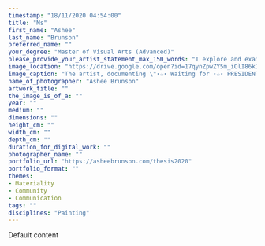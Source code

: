 ```yaml
---
timestamp: "18/11/2020 04:54:00"
title: "Ms"
first_name: "Ashee"
last_name: "Brunson"
preferred_name: ""
your_degree: "Master of Visual Arts (Advanced)"
please_provide_your_artist_statement_max_150_words: "I explore and examine the absurd in visual art by experimenting with painting and animation. Through the lens of our digital world, I use two and three dimensional elements within paintings to push the boundaries of how we perceive casual interactions from behind a screen. My work addresses humanity’s instinct to turn to the comfort of humour when reality becomes too harsh. I am interested in contrasting flat and raised surfaces, as well as matte and glossy finishes. Following a painting’s completion, I further investigate the process by reintroducing it back into a cybernated world as I animate digitally. I am interested in making work that tells a story, and moments frozen in time."
image_location: "https://drive.google.com/open?id=17qynZpwZY5m_iOlI86k1kA5fHuLlpiGL"
image_caption: "The artist, documenting \"⋆☆⋆ Waiting for ⋆☆⋆ PRESIDENTIAL RESULTS Like…\""
name_of_photographer: "Ashee Brunson"
artwork_title: ""
the_image_is_of_a: ""
year: ""
medium: ""
dimensions: ""
height_cm: ""
width_cm: ""
depth_cm: ""
duration_for_digital_work: ""
photographer_name: ""
portfolio_url: "https://asheebrunson.com/thesis2020"
portfolio_format: ""
themes:
- Materiality
- Community
- Communication
tags: ""
disciplines: "Painting"
---
```


Default content